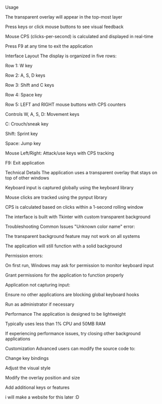 Usage

The transparent overlay will appear in the top-most layer

Press keys or click mouse buttons to see visual feedback

Mouse CPS (clicks-per-second) is calculated and displayed in real-time

Press F9 at any time to exit the application

Interface Layout
The display is organized in five rows:

Row 1: W key

Row 2: A, S, D keys

Row 3: Shift and C keys

Row 4: Space key

Row 5: LEFT and RIGHT mouse buttons with CPS counters

Controls
W, A, S, D: Movement keys

C: Crouch/sneak key

Shift: Sprint key

Space: Jump key

Mouse Left/Right: Attack/use keys with CPS tracking

F9: Exit application

Technical Details
The application uses a transparent overlay that stays on top of other windows

Keyboard input is captured globally using the keyboard library

Mouse clicks are tracked using the pynput library

CPS is calculated based on clicks within a 1-second rolling window

The interface is built with Tkinter with custom transparent background

Troubleshooting
Common Issues
"Unknown color name" error:

The transparent background feature may not work on all systems

The application will still function with a solid background

Permission errors:

On first run, Windows may ask for permission to monitor keyboard input

Grant permissions for the application to function properly

Application not capturing input:

Ensure no other applications are blocking global keyboard hooks

Run as administrator if necessary

Performance
The application is designed to be lightweight

Typically uses less than 1% CPU and 50MB RAM

If experiencing performance issues, try closing other background applications

Customization
Advanced users can modify the source code to:

Change key bindings

Adjust the visual style

Modify the overlay position and size

Add additional keys or features



i will make a website for this later :D
